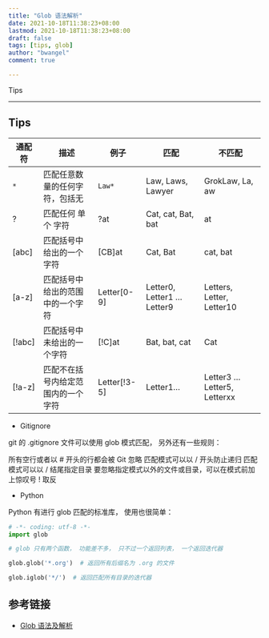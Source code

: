 ```yaml
---
title: "Glob 语法解析"
date: 2021-10-18T11:38:23+08:00
lastmod: 2021-10-18T11:38:23+08:00
draft: false
tags: [tips, glob]
author: "bwangel"
comment: true

---
```


Tips

<!--more-->

---

## Tips

通配符|描述|例子|匹配|不匹配
---|---|---|---|---
`*`|匹配任意数量的任何字符，包括无|`Law*`|Law, Laws, Lawyer|GrokLaw, La, aw
?|匹配任何 单个 字符|?at|Cat, cat, Bat, bat|at
[abc]|匹配括号中给出的一个字符|[CB]at|Cat, Bat|cat, bat
[a-z]|匹配括号中给出的范围中的一个字符|Letter[0-9]|Letter0, Letter1 … Letter9|Letters, Letter, Letter10
[!abc]|匹配括号中未给出的一个字符|[!C]at|Bat, bat, cat|Cat
[!a-z]|匹配不在括号内给定范围内的一个字符|Letter[!3-5]|Letter1…|Letter3 … Letter5, Letterxx

+ Gitignore

git 的 .gitignore 文件可以使用 glob 模式匹配， 另外还有一些规则：

所有空行或者以 # 开头的行都会被 Git 忽略
匹配模式可以以 / 开头防止递归
匹配模式可以以 / 结尾指定目录
要忽略指定模式以外的文件或目录，可以在模式前加上惊叹号 ! 取反

+ Python

Python 有进行 glob 匹配的标准库， 使用也很简单：

```py
# -*- coding: utf-8 -*-
import glob

# glob 只有两个函数， 功能差不多， 只不过一个返回列表， 一个返回迭代器

glob.glob('*.org')  # 返回所有后缀名为 .org 的文件

glob.iglob('*/')  # 返回匹配所有目录的迭代器
```


## 参考链接

+ [Glob 语法及解析](https://rgb-24bit.github.io/blog/2018/glob.html)
